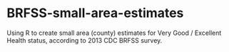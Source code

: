 # BRFSS-small-area-estimates
Using R to create small area (county) estimates for Very Good / Excellent Health status, according to 2013 CDC BRFSS survey.
